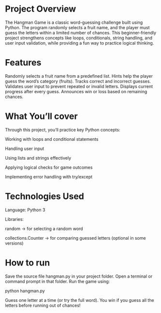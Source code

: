 # Project Overview

The Hangman Game is a classic word-guessing challenge built using Python.
The program randomly selects a fruit name, and the player must guess the letters within a limited number of chances.
This beginner-friendly project strengthens concepts like loops, conditionals, string handling, and user input validation, while providing a fun way to practice logical thinking.

# Features

Randomly selects a fruit name from a predefined list.
Hints help the player guess the word’s category (fruits).
Tracks correct and incorrect guesses.
Validates user input to prevent repeated or invalid letters.
Displays current progress after every guess.
Announces win or loss based on remaining chances.

# What You’ll cover

Through this project, you’ll practice key Python concepts:

Working with loops and conditional statements

Handling user input

Using lists and strings effectively

Applying logical checks for game outcomes

Implementing error handling with try/except

# Technologies Used

Language: Python 3

Libraries:

random → for selecting a random word

collections.Counter → for comparing guessed letters (optional in some versions)
# How to run
Save the source file hangman.py
in your project folder.
Open a terminal or command prompt in that folder.
Run the game using:

python hangman.py


Guess one letter at a time (or try the full word).
You win if you guess all the letters before running out of chances!

